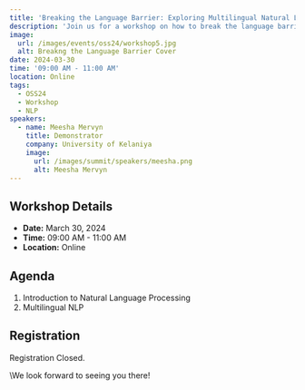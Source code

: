 ```yaml
---
title: 'Breaking the Language Barrier: Exploring Multilingual Natural Language Processing.'
description: 'Join us for a workshop on how to break the language barrier with Multilingual Natural Language Processing.'
image:
  url: /images/events/oss24/workshop5.jpg
  alt: Breakng the Language Barrier Cover
date: 2024-03-30
time: '09:00 AM - 11:00 AM'
location: Online
tags:
  - OSS24
  - Workshop
  - NLP
speakers:
  - name: Meesha Mervyn
    title: Demonstrator
    company: University of Kelaniya
    image:
      url: /images/summit/speakers/meesha.png
      alt: Meesha Mervyn
---
```


## Workshop Details

- **Date:** March 30, 2024
- **Time:** 09:00 AM - 11:00 AM
- **Location:** Online

## Agenda

1. Introduction to Natural Language Processing
2. Multilingual NLP


## Registration

Registration Closed.

\We look forward to seeing you there! 
